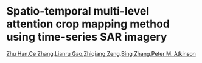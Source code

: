 # Spatio-temporal multi-level attention crop mapping method using time-series SAR imagery
[Zhu Han](https://scholar.google.com/citations?user=AtmD3QUAAAAJ&hl=zh-CN&oi=sra),[Ce Zhang](https://scholar.google.com/citations?user=1BGDL6kAAAAJ&hl=zh-CN&oi=sra),[Lianru Gao](https://scholar.google.com/citations?user=La-8gLMAAAAJ&hl=zh-CN&oi=sra),[Zhiqiang Zeng](https://scholar.google.com/citations?user=rKfw-PkAAAAJ&hl=zh-CN),[Bing Zhang](https://scholar.google.com/citations?user=nHup8tQAAAAJ&hl=zh-CN),[Peter M. Atkinson](https://scholar.google.com/citations?user=SK8kZ9cAAAAJ&hl=zh-CN)

